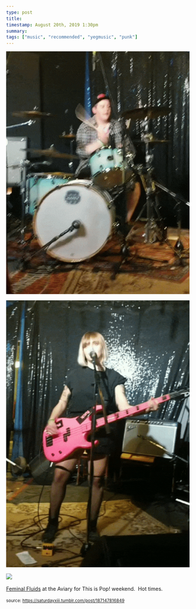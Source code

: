 ```yaml
---
type: post
title: 
timestamp: August 20th, 2019 1:30pm
summary: 
tags: ["music", "recommended", "yegmusic", "punk"]
---
```

<p>
                               <img src="../media/187147816849_1.gif"/>
                           </p>
                                                                                                                           <p>
                               <img src="../media/187147816849_2.gif"/>
                           </p>
                                                                                                                           <p>
                               <img src="../media/187147816849_3.gif"/>
                           </p>
                                                                                                                      <div class="caption"><p><a href="https://feminalfluids.bandcamp.com" target="_blank">Feminal Fluids</a> at the Aviary for This is Pop! weekend.  Hot times.</p> </div>
                                    
                
                
                
                
                                
<small>source: https://saturdayxiii.tumblr.com/post/187147816849</small>